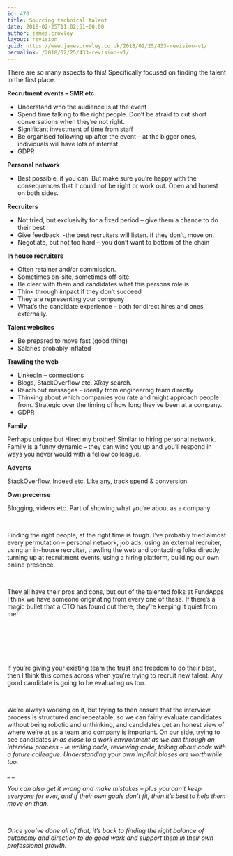 ```yaml
---
id: 470
title: Sourcing technical talent
date: 2018-02-25T11:02:51+00:00
author: james.crowley
layout: revision
guid: https://www.jamescrowley.co.uk/2018/02/25/433-revision-v1/
permalink: /2018/02/25/433-revision-v1/
---
```

There are so many aspects to this! Specifically focused on finding the talent in the first place.

**Recrutment events &#8211; SMR etc**

  * Understand who the audience is at the event
  * Spend time talking to the right people. Don&#8217;t be afraid to cut short conversations when they&#8217;re not right.
  * Significant investment of time from staff
  * Be organised following up after the event &#8211; at the bigger ones, individuals will have lots of interest
  * GDPR

**Personal network**

  * Best possible, if you can. But make sure you&#8217;re happy with the consequences that it could not be right or work out. Open and honest on both sides.

**Recruiters**

  * Not tried, but exclusivity for a fixed period &#8211; give them a chance to do their best
  * Give feedback  -the best recruiters will listen. if they don&#8217;t, move on.
  * Negotiate, but not too hard &#8211; you don&#8217;t want to bottom of the chain

**In house recruiters**

  * Often retainer and/or commission.
  * Sometimes on-site, sometimes off-site
  * Be clear with them and candidates what this persons role is
  * Think through impact if they don&#8217;t succeed
  * They are representing your company
  * What&#8217;s the candidate experience &#8211; both for direct hires and ones externally.

**Talent websites**

  * Be prepared to move fast (good thing)
  * Salaries probably inflated

**Trawling the web**

  * LinkedIn &#8211; connections
  * Blogs, StackOverflow etc. XRay search.
  * Reach out messages &#8211; ideally from engineernig team directly
  * Thinking about which companies you rate and might approach people from. Strategic over the timing of how long they&#8217;ve been at a company.
  * GDPR

**Family**

Perhaps unique but Hired my brother! Similar to hiring personal network. Family is a funny dynamic &#8211; they can wind you up and you&#8217;ll respond in ways you never would with a fellow colleague.

**Adverts**

StackOverflow, Indeed etc. Like any, track spend & conversion.

**Own precense**

Blogging, videos etc. Part of showing what you&#8217;re about as a company.

&nbsp;

Finding the right people, at the right time is tough. I’ve probably tried almost every permutation – personal network, job ads, using an external recruiter, using an in-house recruiter, trawling the web and contacting folks directly, turning up at recruitment events, using a hiring platform, building our own online presence.

&nbsp;

They all have their pros and cons, but out of the talented folks at FundApps I think we have someone originating from every one of these. If there’s a magic bullet that a CTO has found out there, they’re keeping it quiet from me!

&nbsp;

&nbsp;

&nbsp;

If you’re giving your existing team the trust and freedom to do their best, then I think this comes across when you’re trying to recruit new talent. Any good candidate is going to be evaluating us too.

&nbsp;

We’re always working on it, but trying to then ensure that the interview process is structured and repeatable, so we can fairly evaluate candidates without being robotic and unthinking, and candidates get an honest view of where we’re at as a team and company is important. On our side, trying to see candidates _in as close to a work environment as we can through an interview process – ie writing code, reviewing code, talking about code with a future colleague. Understanding your own implicit biases are worthwhile too._

_ _

_You can also get it wrong and make mistakes – plus you can’t keep everyone for ever, and if their own goals don’t fit, then it’s best to help them move on than._ 

&nbsp;

_Once you’ve done all of that, it’s back to finding the right balance of autonomy and direction to do good work and support them in their own professional growth._